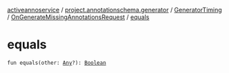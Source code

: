 [activeannoservice](../../../index.md) / [project.annotationschema.generator](../../index.md) / [GeneratorTiming](../index.md) / [OnGenerateMissingAnnotationsRequest](index.md) / [equals](./equals.md)

# equals

`fun equals(other: `[`Any`](https://kotlinlang.org/api/latest/jvm/stdlib/kotlin/-any/index.html)`?): `[`Boolean`](https://kotlinlang.org/api/latest/jvm/stdlib/kotlin/-boolean/index.html)